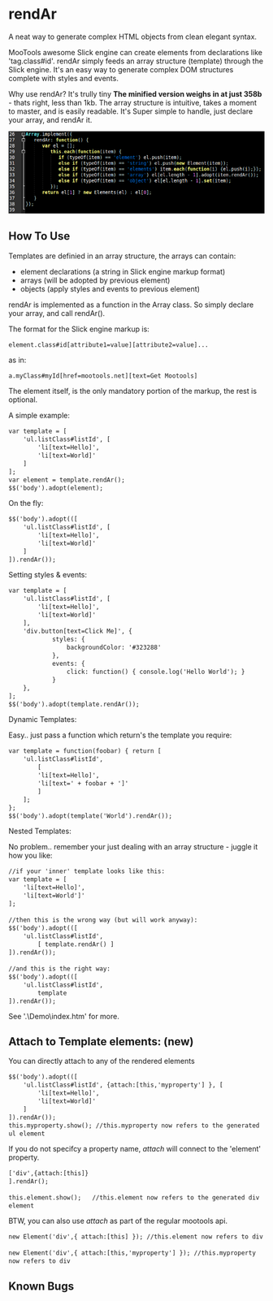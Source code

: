 rendAr
======

A neat way to generate complex HTML objects from clean elegant syntax.

MooTools awesome Slick engine can create elements from declarations like 'tag.class#id'. rendAr simply feeds an array structure (template) through the Slick engine. It's an easy way to generate complex DOM structures complete with styles and events.

Why use rendAr? It's trully tiny **The minified version weighs in at just 358b** - thats right, less than 1kb. The array structure is intuitive, takes a moment to master, and is easily readable. It's Super simple to handle, just declare your array, and rendAr it.

![Screenshot](http://github.com/Mr5o1/rendAr/raw/master/screenshot.png)

How To Use
----------

Templates are definied in an array structure, the arrays can contain:
 - element declarations (a string in Slick engine markup format)
 - arrays (will be adopted by previous element)
 - objects (apply styles and events to previous element)

rendAr is implemented as a function in the Array class. So simply declare your array, and call rendAr().

The format for the Slick engine markup is:

	element.class#id[attribute1=value][attribute2=value]...

as in:

	a.myClass#myId[href=mootools.net][text=Get Mootools]

The element itself, is the only mandatory portion of the markup, the rest is optional.

A simple example:

	var template = [
		'ul.listClass#listId', [
			'li[text=Hello]',
			'li[text=World]'
		]
	];
	var element = template.rendAr();
	$$('body').adopt(element);

On the fly:

	$$('body').adopt(([
		'ul.listClass#listId', [
			'li[text=Hello]',
			'li[text=World]'
		]
	]).rendAr());

Setting styles & events:

	var template = [
		'ul.listClass#listId', [
			'li[text=Hello]',
			'li[text=World]'
		],
		'div.button[text=Click Me]', {
				styles: {
					backgroundColor: '#323288'
				},
				events: {
					click: function() { console.log('Hello World'); }
				}
		},
	];
	$$('body').adopt(template.rendAr());

Dynamic Templates:

Easy.. just pass a function which return's the template you require:

	var template = function(foobar) { return [
		'ul.listClass#listId',
			[
			'li[text=Hello]',
			'li[text=' + foobar + ']'
			]
		];
	};
	$$('body').adopt(template('World').rendAr());

Nested Templates:

No problem.. remember your just dealing with an array structure - juggle it how you like:

	//if your 'inner' template looks like this:
	var template = [
		'li[text=Hello]',
		'li[text=World']'
	];

	//then this is the wrong way (but will work anyway):
	$$('body').adopt(([
		'ul.listClass#listId',
			[ template.rendAr() ]
	]).rendAr());

	//and this is the right way:
	$$('body').adopt(([
		'ul.listClass#listId',
			template
	]).rendAr());

See '.\Demo\index.htm' for more.


Attach to Template elements: (new)
----------------------------------

You can directly attach to any of the rendered elements


	$$('body').adopt(([
		'ul.listClass#listId', {attach:[this,'myproperty'] }, [
			'li[text=Hello]',
			'li[text=World]'
		]
	]).rendAr());
	this.myproperty.show();	//this.myproperty now refers to the generated ul element

If you do not specifcy a property name, _attach_ will connect to the 'element' property.

	['div',{attach:[this]}
	].rendAr();

	this.element.show();   //this.element now refers to the generated div element

BTW, you can also use _attach_ as part of the regular mootools api.

	new Element('div',{ attach:[this] }); //this.element now refers to div

	new Element('div',{ attach:[this,'myproperty'] }); //this.myproperty now refers to div



Known Bugs
----------
